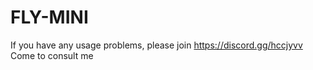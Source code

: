 # FLY-MINI
If you have any usage problems, please join https://discord.gg/hccjyvv
Come to consult me

